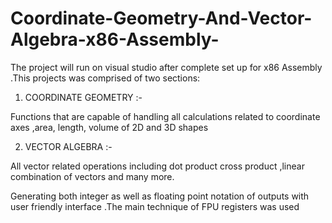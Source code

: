 # Coordinate-Geometry-And-Vector-Algebra-x86-Assembly-

The project will run on visual studio after complete set up for x86 Assembly .This projects was comprised of two sections:

1) COORDINATE GEOMETRY :-

Functions that are capable of handling all calculations related to coordinate axes ,area, length, volume of 2D and 3D shapes 

2) VECTOR ALGEBRA :-

All vector related operations including dot product cross product ,linear combination of vectors and many more.

Generating both integer as well as floating point notation of outputs with user friendly interface .The main technique of FPU registers was used
